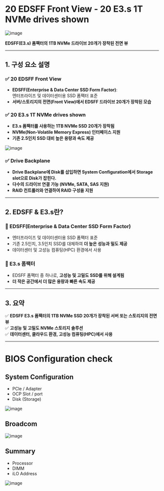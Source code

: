 # 20 EDSFF Front View - 20 E3.s 1T NVMe drives shown


![image](https://github.com/user-attachments/assets/4950f574-2076-45d9-ab02-983c949e1ebb)

**EDSFF(E3.s) 폼팩터의 1TB NVMe 드라이브 20개가 장착된 전면 뷰**

---

## 1. 구성 요소 설명

### ✅ 20 EDSFF Front View
- **EDSFF(Enterprise & Data Center SSD Form Factor)**:  
  엔터프라이즈 및 데이터센터용 SSD 폼팩터 표준  
- **서버/스토리지의 전면(Front View)에서 EDSFF 드라이브 20개가 장착된 모습**  

### ✅ 20 E3.s 1T NVMe drives shown
- **E3.s 폼팩터를 사용하는 1TB NVMe SSD 20개가 장착됨**  
- **NVMe(Non-Volatile Memory Express) 인터페이스 지원**  
- **기존 2.5인치 SSD 대비 높은 용량과 속도 제공**  

![image](https://github.com/user-attachments/assets/4a30b034-a0cc-413c-a2e3-a6ccf746cc44)

### ✅ Drive Backplane 
- **Drive Backplane에 Disk를 삽입하면 System Configuration에서 Storage slot으로 Disk가 잡힌다.** 
- **다수의 드라이브 연결 가능 (NVMe, SATA, SAS 지원)**
- **RAID 컨트롤러와 연결하여 RAID 구성을 지원**
  
---

## 2. EDSFF & E3.s란?

### 🔹 EDSFF(Enterprise & Data Center SSD Form Factor)
- 엔터프라이즈 및 데이터센터용 SSD 폼팩터 표준  
- 기존 2.5인치, 3.5인치 SSD를 대체하여 **더 높은 성능과 밀도 제공**  
- 데이터센터 및 고성능 컴퓨팅(HPC) 환경에서 사용  

### 🔹 E3.s 폼팩터
- EDSFF 폼팩터 중 하나로, **고성능 및 고밀도 SSD를 위해 설계됨**  
- **더 작은 공간에서 더 많은 용량과 빠른 속도 제공**  

---

## 3. 요약

✅ **EDSFF E3.s 폼팩터의 1TB NVMe SSD 20개가 장착된 서버 또는 스토리지의 전면 뷰**  
✅ **고성능 및 고밀도 NVMe 스토리지 솔루션**  
✅ **데이터센터, 클라우드 환경, 고성능 컴퓨팅(HPC)에서 사용**  

---
# BIOS Configuration check 

## System Configuration 
- PCle / Adapter
- OCP Slot / port
- Disk (Storage) 

![image](https://github.com/user-attachments/assets/9f1422cf-9cc6-4d69-a26b-aaa2f30d9513)


## Broadcom

![image](https://github.com/user-attachments/assets/dd5eecb7-b346-4f5c-9ba4-fb1d1ec73228)

## Summary  
- Processor
- DIMM
- iLO Address

![image](https://github.com/user-attachments/assets/587244c1-470c-4fb8-9227-27fb768e0090)


